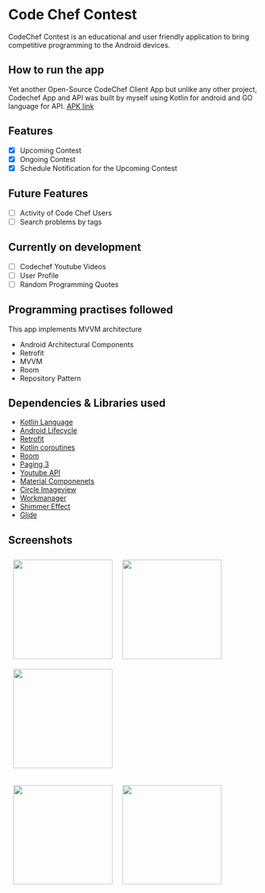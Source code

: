 # Code Chef Contest
CodeChef Contest is an educational and user friendly application to bring competitive programming to the Android devices.

## How to run the app
Yet another Open-Source CodeChef Client App but unlike any other project, Codechef App and API was built by myself using Kotlin for android and GO language for API.
[APK link]( https://drive.google.com/file/d/1r9NENRY6Z2FjJbsPE87eCbyy3KxykTj_/view?usp=sharing)

## Features
- [X] Upcoming Contest
- [X] Ongoing Contest
- [X] Schedule Notification for the Upcoming Contest

## Future Features
- [ ] Activity of Code Chef Users
- [ ] Search problems by tags

## Currently on development 
- [ ] Codechef Youtube Videos
- [ ] User Profile
- [ ] Random Programming Quotes

## Programming practises followed
This app implements MVVM architecture
- Android Architectural Components
- Retrofit
- MVVM
- Room
- Repository Pattern

## Dependencies & Libraries used
- [Kotlin Language](https://developer.android.com/kotlin/add-kotlin)
- [Android Lifecycle](https://developer.android.com/jetpack/androidx/releases/lifecycle)
- [Retrofit](https://square.github.io/retrofit/)
- [Kotlin coroutines](https://developer.android.com/kotlin/coroutines)
- [Room](https://developer.android.com/topic/libraries/architecture/room)
- [Paging 3](https://developer.android.com/topic/libraries/architecture/paging)
- [Youtube API](https://developers.google.com/youtube/v3/docs/search/list)
- [Material Componenets](https://material.io/develop/android/docs/getting-started/)
- [Circle Imageview](https://github.com/hdodenhof/CircleImageView)
- [Workmanager](https://developer.android.com/topic/libraries/architecture/workmanager/basics)
- [Shimmer Effect](https://facebook.github.io/shimmer-android/)
- [Glide](https://github.com/bumptech/glide)

## Screenshots

[<img src="https://github.com/venkhatesh/KotlinChallenge/blob/master/screenshots/ongoing_contest.jpg" align="left"
width="200"
    hspace="10" vspace="10">](https://github.com/venkhatesh/KotlinChallenge/blob/master/screenshots/ongoing_contest.jpg)
[<img src="https://github.com/venkhatesh/KotlinChallenge/blob/master/screenshots/upcoming_contest.jpg" align="center"
width="200"
    hspace="10" vspace="10">](https://github.com/venkhatesh/KotlinChallenge/blob/master/screenshots/upcoming_contest.jpg)
[<img src="https://github.com/venkhatesh/KotlinChallenge/blob/master/screenshots/shimmer_effect.jpg" align="center"
width="200"
    hspace="10" vspace="10">](https://github.com/venkhatesh/KotlinChallenge/blob/master/screenshots/shimmer_effect.jpg)  
    
    
[<img src="https://github.com/venkhatesh/KotlinChallenge/blob/master/screenshots/no_internet.jpg" align="left"
width="200"
    hspace="10" vspace="10">](https://github.com/venkhatesh/KotlinChallenge/blob/master/screenshots/no_internet.jpg)
[<img src="https://github.com/venkhatesh/KotlinChallenge/blob/master/screenshots/splash_screeen.jpg" align="center"
width="200"
    hspace="10" vspace="10">](https://github.com/venkhatesh/KotlinChallenge/blob/master/screenshots/splash_screeen.jpg)

